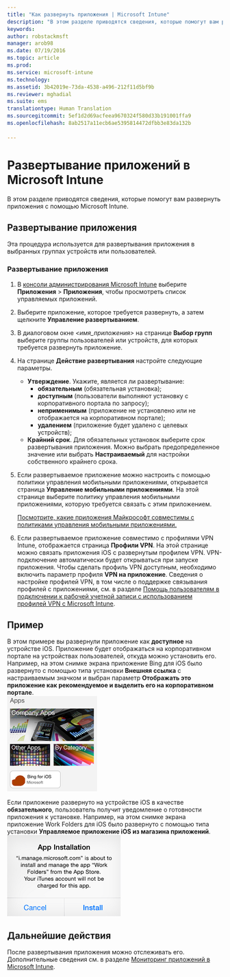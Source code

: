 ```yaml
---
title: "Как развернуть приложения | Microsoft Intune"
description: "В этом разделе приводятся сведения, которые помогут вам развернуть приложения с помощью Microsoft Intune."
keywords: 
author: robstackmsft
manager: arob98
ms.date: 07/19/2016
ms.topic: article
ms.prod: 
ms.service: microsoft-intune
ms.technology: 
ms.assetid: 3b42019e-73da-4538-a496-212f11d5bf9b
ms.reviewer: mghadial
ms.suite: ems
translationtype: Human Translation
ms.sourcegitcommit: 5ef1d2d69acfeea9670324f580d33b191001ffa9
ms.openlocfilehash: 8ab2517a11ecb6ae5395814472dfbb3e83da132b

---
```

# Развертывание приложений в Microsoft Intune

В этом разделе приводятся сведения, которые помогут вам развернуть приложения с помощью Microsoft Intune.


## Развертывание приложения
Эта процедура используется для развертывания приложения в выбранных группах устройств или пользователей.

### Развертывание приложения

1. В [консоли администрирования Microsoft Intune](https://manage.microsoft.com) выберите **Приложения** &gt; **Приложения**, чтобы просмотреть список управляемых приложений.

2.  Выберите приложение, которое требуется развернуть, а затем щелкните **Управление развертыванием**.

3.  В диалоговом окне *&lt;имя_приложения&gt;* на странице **Выбор групп** выберите группы пользователей или устройств, для которых требуется развернуть приложение.

4.  На странице **Действие развертывания** настройте следующие параметры.

    - **Утверждение**. Укажите, является ли развертывание:
        - **обязательным** (обязательная установка);
        - **доступным** (пользователи выполняют установку с корпоративного портала по запросу);
        - **неприменимым** (приложение не установлено или не отображается на корпоративном портале);
        - **удалением** (приложение будет удалено с целевых устройств);
    - **Крайний срок**. Для обязательных установок выберите срок развертывания приложения. Можно выбрать предопределенное значение или выбрать **Настраиваемый** для настройки собственного крайнего срока.

5. Если развертываемое приложение можно настроить с помощью политики управления мобильными приложениями, открывается страница **Управление мобильными приложениями**. На этой странице выберите политику управления мобильными приложениями, которую требуется связать с этим приложением.

    [Посмотрите, какие приложения Майкрософт совместимы с политиками управления мобильными приложениями.](https://www.microsoft.com/en-us/server-cloud/products/microsoft-intune/partners.aspx)

6. Если развертываемое приложение совместимо с профилями VPN Intune, отображается страница **Профили VPN**. На этой странице можно связать приложения iOS с развернутым профилем VPN. VPN-подключение автоматически будет открываться при запуске приложения. Чтобы сделать профиль VPN доступным, необходимо включить параметр профиля **VPN на приложение**.
 Сведения о настройке профилей VPN, в том числе о поддержке связывания профилей с приложениями, см. в разделе [Помощь пользователям в подключении к рабочей учетной записи с использованием профилей VPN с Microsoft Intune](vpn-connections-in-microsoft-intune.md).

## Пример

В этом примере вы развернули приложение как **доступное** на устройстве iOS.
Приложение будет отображаться на корпоративном портале на устройствах пользователей, откуда можно установить его. Например, на этом снимке экрана приложение Bing для iOS было развернуто с помощью типа установки **Внешняя ссылка** с настраиваемым значком и выбран параметр **Отображать это приложение как рекомендуемое и выделить его на корпоративном портале**.  
![Доступное приложение iOS](./media/available-install-on-iOS.png)

Если приложение развернуто на устройстве iOS в качестве **обязательного**, пользователь получит уведомление о готовности приложения к установке. Например, на этом снимке экрана приложение Work Folders для iOS было развернуто с помощью типа установки **Управляемое приложение iOS из магазина приложений**.  
![Обязательное приложение iOS](./media/iOS-Required-install.PNG)

## Дальнейшие действия

После развертывания приложения можно отслеживать его. Дополнительные сведения см. в разделе [Мониторинг приложений в Microsoft Intune](monitor-apps-in-microsoft-intune.md).



<!--HONumber=Jul16_HO3-->


